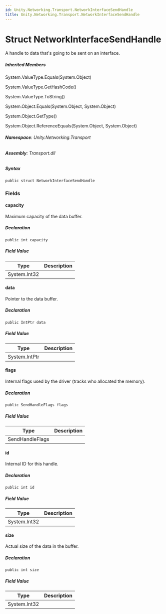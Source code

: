 ```yaml
---
id: Unity.Networking.Transport.NetworkInterfaceSendHandle
title: Unity.Networking.Transport.NetworkInterfaceSendHandle
---
```



# Struct NetworkInterfaceSendHandle


A handle to data that's going to be sent on an interface.






##### Inherited Members



System.ValueType.Equals(System.Object)





System.ValueType.GetHashCode()





System.ValueType.ToString()





System.Object.Equals(System.Object, System.Object)





System.Object.GetType()





System.Object.ReferenceEquals(System.Object, System.Object)





###### **Namespace**: Unity.Networking.Transport

###### **Assembly**: Transport.dll

##### Syntax


``` lang-csharp
public struct NetworkInterfaceSendHandle
```



### Fields

#### capacity


Maximum capacity of the data buffer.






##### Declaration


``` lang-csharp
public int capacity
```



##### Field Value

| Type         | Description |
|--------------|-------------|
| System.Int32 |             |

#### data


Pointer to the data buffer.






##### Declaration


``` lang-csharp
public IntPtr data
```



##### Field Value

| Type          | Description |
|---------------|-------------|
| System.IntPtr |             |

#### flags


Internal flags used by the driver (tracks who allocated the memory).






##### Declaration


``` lang-csharp
public SendHandleFlags flags
```



##### Field Value

| Type            | Description |
|-----------------|-------------|
| SendHandleFlags |             |

#### id


Internal ID for this handle.






##### Declaration


``` lang-csharp
public int id
```



##### Field Value

| Type         | Description |
|--------------|-------------|
| System.Int32 |             |

#### size


Actual size of the data in the buffer.






##### Declaration


``` lang-csharp
public int size
```



##### Field Value

| Type         | Description |
|--------------|-------------|
| System.Int32 |             |



